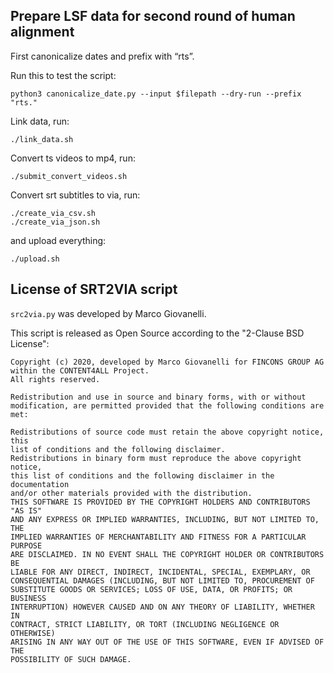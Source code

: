 ## Prepare LSF data for second round of human alignment

First canonicalize dates and prefix with “rts”.

Run this to test the script:

    python3 canonicalize_date.py --input $filepath --dry-run --prefix "rts."

Link data, run:

    ./link_data.sh

Convert ts videos to mp4, run:

    ./submit_convert_videos.sh

Convert srt subtitles to via, run:

    ./create_via_csv.sh
    ./create_via_json.sh

and upload everything:

    ./upload.sh

## License of SRT2VIA script

`src2via.py` was developed by Marco Giovanelli.

This script is released as Open Source according to the "2-Clause BSD License":

```
Copyright (c) 2020, developed by Marco Giovanelli for FINCONS GROUP AG
within the CONTENT4ALL Project.
All rights reserved.

Redistribution and use in source and binary forms, with or without
modification, are permitted provided that the following conditions are met:

Redistributions of source code must retain the above copyright notice, this
list of conditions and the following disclaimer.
Redistributions in binary form must reproduce the above copyright notice,
this list of conditions and the following disclaimer in the documentation
and/or other materials provided with the distribution.
THIS SOFTWARE IS PROVIDED BY THE COPYRIGHT HOLDERS AND CONTRIBUTORS "AS IS"
AND ANY EXPRESS OR IMPLIED WARRANTIES, INCLUDING, BUT NOT LIMITED TO, THE
IMPLIED WARRANTIES OF MERCHANTABILITY AND FITNESS FOR A PARTICULAR PURPOSE
ARE DISCLAIMED. IN NO EVENT SHALL THE COPYRIGHT HOLDER OR CONTRIBUTORS BE
LIABLE FOR ANY DIRECT, INDIRECT, INCIDENTAL, SPECIAL, EXEMPLARY, OR
CONSEQUENTIAL DAMAGES (INCLUDING, BUT NOT LIMITED TO, PROCUREMENT OF
SUBSTITUTE GOODS OR SERVICES; LOSS OF USE, DATA, OR PROFITS; OR BUSINESS
INTERRUPTION) HOWEVER CAUSED AND ON ANY THEORY OF LIABILITY, WHETHER IN
CONTRACT, STRICT LIABILITY, OR TORT (INCLUDING NEGLIGENCE OR OTHERWISE)
ARISING IN ANY WAY OUT OF THE USE OF THIS SOFTWARE, EVEN IF ADVISED OF THE
POSSIBILITY OF SUCH DAMAGE.
```
